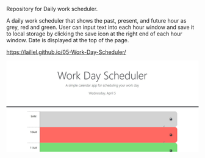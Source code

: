 Repository for Daily work scheduler.

A daily work scheduler that shows the past, present, and future hour as grey, red and green. User can input text into each hour window and save it to local storage by clicking the save icon at the right end of each hour window. Date is displayed at the top of the page.


https://lailiel.github.io/05-Work-Day-Scheduler/


![alt text](./Assets/Screenshot.jpg)